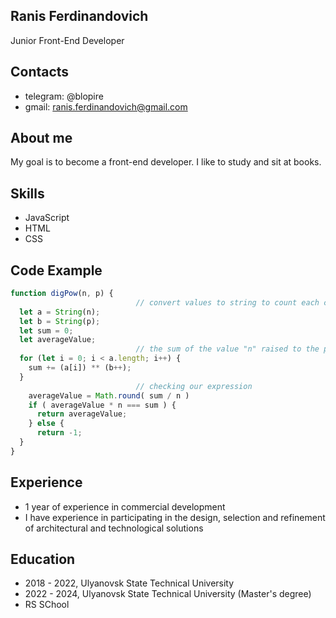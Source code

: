 ## Ranis Ferdinandovich
Junior Front-End Developer

## Contacts
* telegram: @blopire
* gmail: ranis.ferdinandovich@gmail.com

## About me
My goal is to become a front-end developer. I like to study and sit at books.

## Skills
* JavaScript
* HTML
* CSS

## Code Example
```javascript
function digPow(n, p) {
                            // convert values ​​to string to count each character
  let a = String(n);
  let b = String(p);
  let sum = 0;
  let averageValue;
                            // the sum of the value "n" raised to the power of "p"
  for (let i = 0; i < a.length; i++) {
    sum += (a[i]) ** (b++);
  }
                            // checking our expression
    averageValue = Math.round( sum / n )
    if ( averageValue * n === sum ) {
      return averageValue;
    } else {
      return -1;
  }
}
```

## Experience
* 1 year of experience in commercial development
* I have experience in participating in the design, selection and refinement of architectural and technological solutions

## Education 
* 2018 - 2022, Ulyanovsk State Technical University
* 2022 - 2024, Ulyanovsk State Technical University (Master's degree)
* RS SChool

